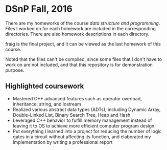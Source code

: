 # DSnP Fall, 2016
There are my homeworks of the course *data structure and programming*. Files I worked on for each homework are included in the corresponding directories. There are also homework descriptions in each directory.

fraig is the final project, and it can be viewed as the last homework of this course.

Noted that the files can't be compiled, since some files that I don't have to work on are not included, and that this repository is for demonstration purpose. 

## Highlighted coursework

* Mastered C++ advanced features such as operator overload, inheritance, string, and iostream
* Realized various abstract data types (ADTs), including Dynamic Array, Double-Linked List, Binary Search Tree, Heap and Hash
* Leveraged C++ behavior to fulfill memory management instead of leaving it to OS to achieve more efficient computer program design
* Put everything I learned into a project for reducing the number of logic gates in a circuit without affecting its function, and elaborated my implementation by writing a professional report
